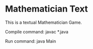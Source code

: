 # Mathematician Text

This is a textual Mathematician Game.

Compile command: 
javac *.java

Run command: 
java Main
